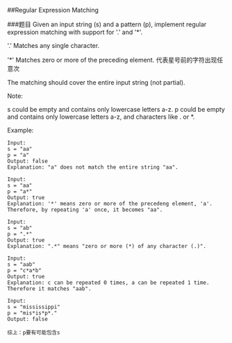 ##Regular Expression Matching

###题目
Given an input string (s) and a pattern (p), implement regular expression matching with support for '.' and '*'.

'.' Matches any single character.

'*' Matches zero or more of the preceding element.
    代表星号前的字符出现任意次

The matching should cover the entire input string (not partial).

Note:

s could be empty and contains only lowercase letters a-z.
p could be empty and contains only lowercase letters a-z, and characters like . or *.

Example:
```
Input:
s = "aa"
p = "a"
Output: false
Explanation: "a" does not match the entire string "aa".

Input:
s = "aa"
p = "a*"
Output: true
Explanation: '*' means zero or more of the precedeng element, 'a'. Therefore, by repeating 'a' once, it becomes "aa".

Input:
s = "ab"
p = ".*"
Output: true
Explanation: ".*" means "zero or more (*) of any character (.)".

Input:
s = "aab"
p = "c*a*b"
Output: true
Explanation: c can be repeated 0 times, a can be repeated 1 time. Therefore it matches "aab".

Input:
s = "mississippi"
p = "mis*is*p*."
Output: false

综上：p要有可能包含s
```
